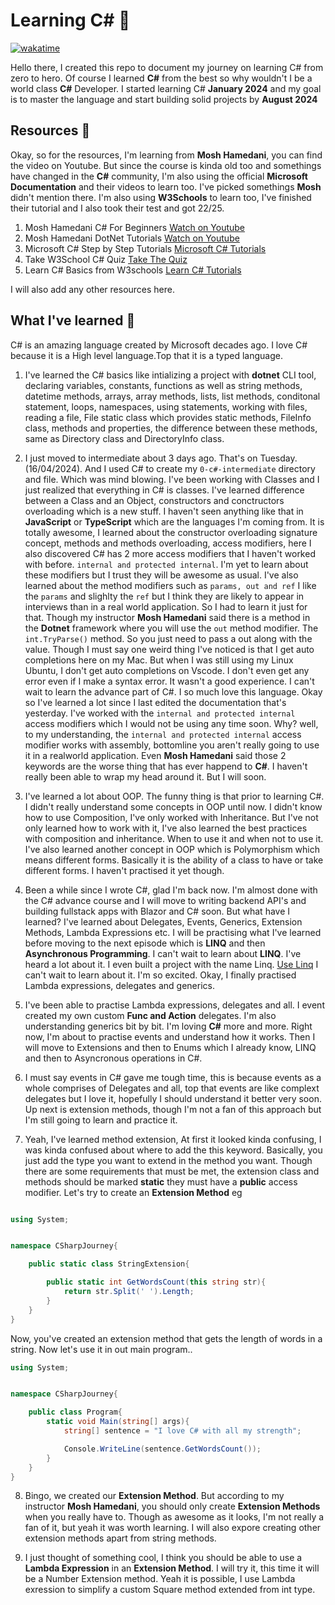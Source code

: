 # Learning C# 🚀

[![wakatime](https://wakatime.com/badge/user/1cf7c976-595a-4fc7-a7c4-324b43a74aca/project/018dbe09-ae67-4e81-8249-ffee6e8c43fd.svg)](https://wakatime.com/badge/user/1cf7c976-595a-4fc7-a7c4-324b43a74aca/project/018dbe09-ae67-4e81-8249-ffee6e8c43fd)

Hello there, I created this repo to document my journey on learning C# from zero to hero. Of course I learned **C#** from the best so why wouldn't I be a world class **C#** Developer. I started learning C# **January 2024** and my goal is to master the language and start building solid projects by **August 2024**

## Resources 👜

Okay, so for the resources, I'm learning from **Mosh Hamedani**, you can find the video on Youtube. But since the course is kinda old too and somethings have changed in the **C#** community, I'm also using the official **Microsoft Documentation** and their videos to learn too. I've picked somethings **Mosh** didn't mention there. I'm also using **W3Schools** to learn too, I've finished their tutorial and I also took their test and got 22/25.

1. Mosh Hamedani C# For Beginners [Watch on Youtube](https://www.youtube.com/watch?v=gfkTfcpWqAY&pp=ygUQbW9zaCBoYW1lZGFuaSBDIw%3D%3D)
2. Mosh Hamedani DotNet Tutorials [Watch on Youtube](https://www.youtube.com/watch?v=gfkTfcpWqAY&list=PLTjRvDozrdlz3_FPXwb6lX_HoGXa09Yef)
3. Microsoft C# Step by Step Tutorials [Microsoft C# Tutorials](https://learn.microsoft.com/en-us/dotnet/csharp/tour-of-csharp/)
4. Take W3School C# Quiz [Take The Quiz](https://www.w3schools.com/quiztest/quiztest.asp?qtest=CS)
5. Learn C# Basics from W3schools [Learn C# Tutorials](https://www.w3schools.com/cs/index.php)

I will also add any other resources here.

## What I've learned 🧠

C# is an amazing language created by Microsoft decades ago. I love C# because it is a High level language.Top that it is a typed language.

1. I've learned the C# basics like intializing a project with **dotnet** CLI tool, declaring variables, constants, functions as well as string methods, datetime methods, arrays, array methods, lists, list methods, conditonal statement, loops, namespaces, using statements, working with files, reading a file, File static class which provides static methods, FileInfo class, methods and properties, the difference between these methods, same as Directory class and DirectoryInfo class.

2. I just moved to intermediate about 3 days ago. That's on Tuesday. (16/04/2024). And I used C# to create my `0-c#-intermediate` directory and file. Which was mind blowing. I've been working with Classes and I just realized that everything in C# is classes. I've learned difference between a Class and an Object, constructors and conctructors overloading which is a new stuff. I haven't seen anything like that in **JavaScript** or **TypeScript** which are the languages I'm coming from. It is totally awesome, I learned about the constructor overloading signature concept, methods and methods overloading, access modifiers, here I also discovered C# has 2 more access modifiers that I haven't worked with before. `internal and protected internal`. I'm yet to learn about these modifiers but I trust they will be awesome as usual. I've also learned about the method modifiers such as `params, out and ref` I like the `params` and slighlty the `ref` but I think they are likely to appear in interviews than in a real world application. So I had to learn it just for that. Though my instructor **Mosh Hamedani** said there is a method in the **Dotnet** framework where you will use the `out` method modifier. The `int.TryParse()` method. So you just need to pass a out along with the value. Though I must say one weird thing I've noticed is that I get auto completions here on my Mac. But when I was still using my Linux Ubuntu, I don't get auto completions on Vscode. I don't even get any error even if I make a syntax error. It wasn't a good experience. I can't wait to learn the advance part of C#. I so much love this language. Okay so I've learned a lot since I last edited the documentation that's yesterday. I've worked with the `internal and protected internal` access modifiers which I would not be using any time soon. Why? well, to my understanding, the `internal and protected internal` access modifier works with assembly, bottomline you aren't really going to use it in a realworld application. Even **Mosh Hamedani** said those 2 keywords are the worse thing that has ever happend to **C#**. I haven't really been able to wrap my head around it. But I will soon.

3. I've learned a lot about OOP. The funny thing is that prior to learning C#. I didn't really understand some concepts in OOP until now. I didn't know how to use Composition, I've only worked with Inheritance. But I've not only learned how to work with it, I've also learned the best practices with composition and inheritance. When to use it and when not to use it. I've also learned another concept in OOP which is Polymorphism which means different forms. Basically it is the ability of a class to have or take different forms. I haven't practised it yet though.

4. Been a while since I wrote C#, glad I'm back now. I'm almost done with the C# advance course and I will move to writing backend API's and building fullstack apps with Blazor and C# soon. But what have I learned? I've learned about Delegates, Events, Generics, Extension Methods, Lambda Expressions etc. I will be practising what I've learned before moving to the next episode which is **LINQ** and then **Asynchronous Programming**. I can't wait to learn about **LINQ**. I've heard a lot about it. I even built a project with the name Linq. [Use Linq](https://uselinq.vercel.app) I can't wait to learn about it. I'm so excited. Okay, I finally practised Lambda expressions, delegates and generics.

5. I've been able to practise Lambda expressions, delegates and all. I event created my own custom **Func and Action** delegates. I'm also understanding generics bit by bit. I'm loving **C#** more and more. Right now, I'm about to practise events and understand how it works. Then I will move to Extensions and then to Enums which I already know, LINQ and then to Asyncronous operations in C#.

6. I must say events in C# gave me tough time, this is because events as a whole comprises of Delegates and all, top that events are like complext delegates but I love it, hopefully I should understand it better very soon. Up next is extension methods, though I'm not a fan of this approach but I'm still going to learn and practice it.

7. Yeah, I've learned method extension, At first it looked kinda confusing, I was kinda confused about where to add the this keyword. Basically, you just add the type you want to extend in the method you want. Though there are some requirements that must be met, the extension class and methods should be marked **static** they must have a **public** access modifier. Let's try to create an **Extension Method** eg

```csharp

using System;


namespace CSharpJourney{

    public static class StringExtension{

        public static int GetWordsCount(this string str){
            return str.Split(' ').Length;
        }
    }
}

```

Now, you've created an extension method that gets the length of words in a string. Now let's use it in out main program..

```csharp
using System;


namespace CSharpJourney{

    public class Program{
        static void Main(string[] args){
            string[] sentence = "I love C# with all my strength";

            Console.WriteLine(sentence.GetWordsCount());
        }
    }
}
```

8. Bingo, we created our **Extension Method**. But according to my instructor **Mosh Hamedani**, you should only create **Extension Methods** when you really have to. Though as awesome as it looks, I'm not really a fan of it, but yeah it was worth learning. I will also expore creating other extension methods apart from string methods.

9. I just thought of something cool, I think you should be able to use a **Lambda Expression** in an **Extension Method**. I will try it, this time it will be a Number Extension method. Yeah it is possible, I use Lambda exression to simplify a custom Square method extended from int type.
